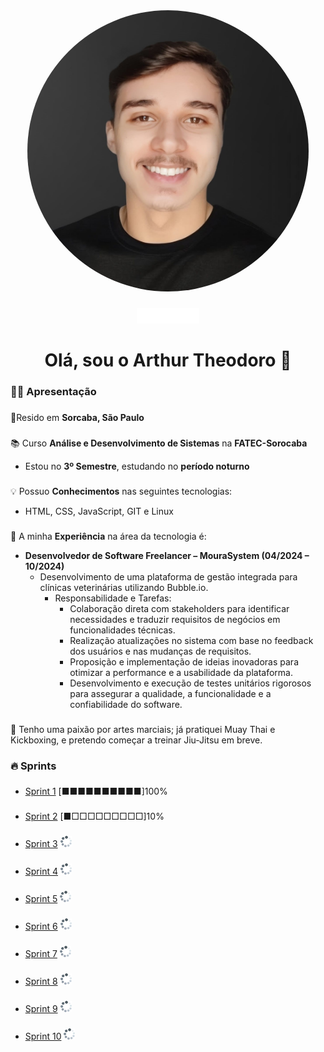 <div align="center">
  <img style="width: 450px; height: 450px; border-radius: 50%; overflow: hidden;" src="Assets/imagem-principal.jpeg"/>
</div>

###

<div align="center">
  <a href="https://www.linkedin.com/in/arthur-theodoro-3bb149275/"><img src="Assets/1656997167linkedin-logo-white.png" height="25" alt="linkedin logo"  /></a>
</div>

###

<h1 align="center">Olá, sou o Arthur Theodoro 👋</h1>

###

### **👩‍💻 Apresentação**

###
📍Resido em **Sorcaba, São Paulo**

###
📚 Curso **Análise e Desenvolvimento de Sistemas** na **FATEC-Sorocaba**
- Estou no **3º Semestre**, estudando no **período noturno**
 
###
💡 Possuo **Conhecimentos** nas seguintes tecnologias:
- HTML, CSS, JavaScript, GIT e Linux

###
💼 A minha **Experiência** na área da tecnologia é:
- **Desenvolvedor de Software Freelancer – MouraSystem (04/2024 – 10/2024)** 
    - Desenvolvimento de uma plataforma de gestão integrada para clínicas veterinárias utilizando Bubble.io.
        - Responsabilidade e Tarefas:
            - Colaboração direta com stakeholders para identificar necessidades e traduzir requisitos de negócios em funcionalidades técnicas.
            - Realização atualizações no sistema com base no feedback dos usuários e nas mudanças de requisitos.
            - Proposição e implementação de ideias inovadoras para otimizar a performance e a usabilidade da plataforma.
            - Desenvolvimento e execução de testes unitários rigorosos para assegurar a qualidade, a funcionalidade e a confiabilidade do software.
###

🥊 Tenho uma paixão por artes marciais; já pratiquei Muay Thai e Kickboxing, e pretendo começar a treinar Jiu-Jitsu em breve.


### **🔥 Sprints**

###
- [Sprint 1](./Sprint%201/README.md) [■■■■■■■■■■]100%
###
- [Sprint 2](./Sprint%202/README.md) [■□□□□□□□□□]10%
###
- [Sprint 3](./Sprint%203/README.md) <img height="18" width="18" src="./Assets/carregando.png">
###
- [Sprint 4](./Sprint%204/README.md) <img height="18" width="18" src="./Assets/carregando.png">
###
- [Sprint 5](./Sprint%205/README.md) <img height="18" width="18" src="./Assets/carregando.png">
###
- [Sprint 6](./Sprint%206/README.md) <img height="18" width="18" src="./Assets/carregando.png">
###
- [Sprint 7](./Sprint%207/README.md) <img height="18" width="18" src="./Assets/carregando.png">
###
- [Sprint 8](./Sprint%208/README.md) <img height="18" width="18" src="./Assets/carregando.png">
###
- [Sprint 9](./Sprint%209/README.md) <img height="18" width="18" src="./Assets/carregando.png">
###
- [Sprint 10](./Sprint%2010/README.md) <img height="18" width="18" src="./Assets/carregando.png">


